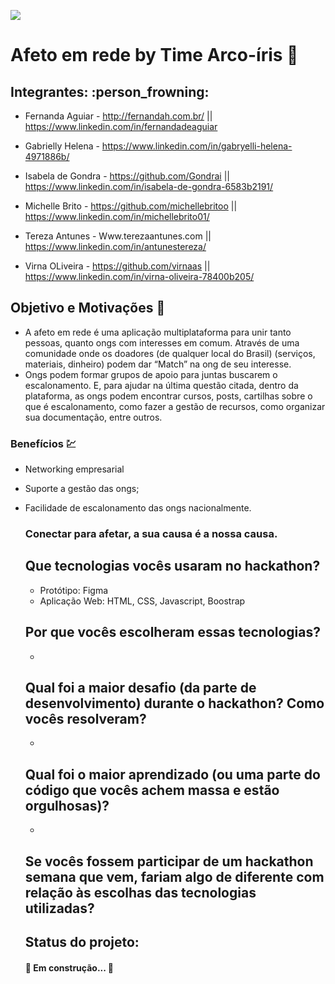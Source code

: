 ![](/html/img/arco.jpg)

# **Afeto em rede** by Time Arco-íris :rainbow:

## Integrantes: :person_frowning:

- Fernanda Aguiar - http://fernandah.com.br/ || https://www.linkedin.com/in/fernandadeaguiar

- Gabrielly Helena - https://www.linkedin.com/in/gabryelli-helena-4971886b/

- Isabela de Gondra - https://github.com/Gondrai || https://www.linkedin.com/in/isabela-de-gondra-6583b2191/

- Michelle Brito - https://github.com/michellebritoo || https://www.linkedin.com/in/michellebrito01/

- Tereza Antunes - Www.terezaantunes.com || https://www.linkedin.com/in/antunestereza/

- Virna OLiveira - https://github.com/virnaas || https://www.linkedin.com/in/virna-oliveira-78400b205/

  

## Objetivo e Motivações :dart:

- A afeto em rede é uma aplicação multiplataforma para unir tanto pessoas, quanto ongs com interesses em comum. Através de uma comunidade onde os doadores (de qualquer local do Brasil) (serviços, materiais, dinheiro) podem dar “Match” na ong de seu interesse.
- Ongs podem formar grupos de apoio para juntas buscarem o escalonamento. E, para ajudar na última questão citada, dentro da plataforma, as ongs podem encontrar cursos, posts, cartilhas sobre o que é escalonamento, como fazer a gestão de recursos, como organizar sua documentação, entre outros. 

### Benefícios :chart:

- Networking empresarial

- Suporte a gestão das ongs;

- Facilidade de escalonamento das ongs nacionalmente.

  ### Conectar para afetar, a sua causa é a nossa causa.

  ## Que tecnologias vocês usaram no hackathon?

  - Protótipo: Figma
  - Aplicação Web: HTML, CSS, Javascript, Boostrap

  ## Por que vocês escolheram essas tecnologias?

  - 

  ## Qual foi a maior desafio (da parte de desenvolvimento) durante o hackathon? Como vocês resolveram?

  - 

  ## Qual foi o maior aprendizado (ou uma parte do código que vocês achem massa e estão orgulhosas)?

  - 

  ## Se vocês fossem participar de um hackathon semana que vem, fariam algo de diferente com relação às escolhas das tecnologias utilizadas?

  

  ## Status do projeto:

  #### 🚧  Em construção... 🚧

  

